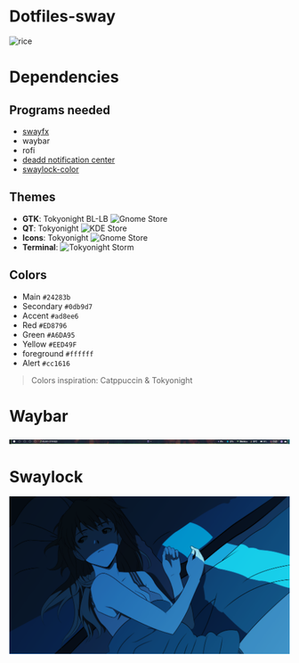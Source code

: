 # Dotfiles-sway

![rice](.img/screenshots/rice.png)

# Dependencies
## Programs needed
- [swayfx](https://github.com/WillPower3309/swayfx)
- waybar
- rofi
- [deadd notification center](https://github.com/phuhl/linux_notification_center)
- [swaylock-color]()  

## Themes
- **GTK**: Tokyonight BL-LB ![Gnome Store](https://www.gnome-look.org/p/1681315/)
- **QT**: Tokyonight ![KDE Store](https://store.kde.org/p/2053458)
- **Icons**: Tokyonight ![Gnome Store](https://www.gnome-look.org/p/1681475)
- **Terminal**:  ![Tokyonight Storm](https://github.com/davidmathers/tokyo-night-kitty-theme)

## Colors
- Main `#24283b`
- Secondary `#0db9d7`
- Accent `#ad8ee6`
- Red `#ED8796`
- Green `#A6DA95`
- Yellow `#EED49F`
- foreground `#ffffff`
- Alert `#cc1616`
> Colors inspiration: Catppuccin & Tokyonight

# Waybar
![waybar](.img/screenshots/waybar.png)

# Swaylock
![swaylock](.img/screenshots/swaylock.png)
